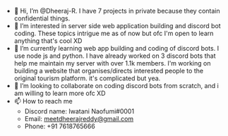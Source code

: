 - 👋 Hi, I’m @Dheeraj-R. I have 7 projects in private because they contain confidential things.
- 👀 I’m interested in server side web application building and discord bot coding. These topics intrigue me as of now but ofc I'm open to learn anything that's cool XD
- 🌱 I’m currently learning web app building and coding of discord bots. I use node js and python.
 I have already worked on 3 discord bots that help me maintain my server with over 1.1k members. 
 I'm working on building a website that organises/directs interested people to the original tourism platform. it's complicated but yea.
- 💞️ I’m looking to collaborate on coding discord bots from scratch, and i am willing to learn more ofc XD
- 📫 How to reach me 
  - Discord name: Iwatani Naofumi#0001
  - Email: meetdheerajreddy@gmail.com
  - Phone: +91 7618765666

<!---
Dheeraj-R/Dheeraj-R is a ✨ special ✨ repository because its `README.md` (this file) appears on your GitHub profile.
You can click the Preview link to take a look at your changes.
--->
